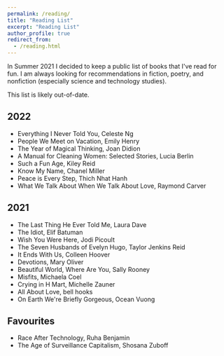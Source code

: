 ```yaml
---
permalink: /reading/
title: "Reading List"
excerpt: "Reading List"
author_profile: true
redirect_from: 
  - /reading.html
---
```


In Summer 2021 I decided to keep a public list of books that I've read for fun.  I am always looking for recommendations in fiction, poetry, and nonfiction (especially science and technology studies).

This list is likely out-of-date.

2022
------
* Everything I Never Told You, Celeste Ng
* People We Meet on Vacation, Emily Henry
* The Year of Magical Thinking, Joan Didion
* A Manual for Cleaning Women: Selected Stories, Lucia Berlin
* Such a Fun Age, Kiley Reid
* Know My Name, Chanel Miller
* Peace is Every Step, Thich Nhat Hanh
* What We Talk About When We Talk About Love, Raymond Carver

2021
------
* The Last Thing He Ever Told Me, Laura Dave
* The Idiot, Elif Batuman
* Wish You Were Here, Jodi Picoult
* The Seven Husbands of Evelyn Hugo, Taylor Jenkins Reid
* It Ends With Us, Colleen Hoover
* Devotions, Mary Oliver
* Beautiful World, Where Are You, Sally Rooney
* Misfits, Michaela Coel
* Crying in H Mart, Michelle Zauner
* All About Love, bell hooks
* On Earth We're Briefly Gorgeous, Ocean Vuong

Favourites
------
* Race After Technology, Ruha Benjamin
* The Age of Surveillance Capitalism, Shosana Zuboff
